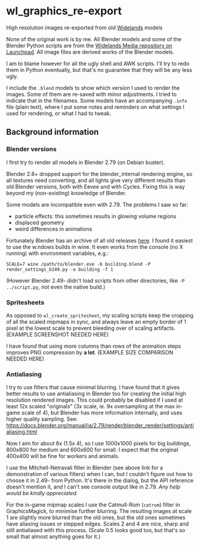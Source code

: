 # wl_graphics_re-export
High resolution images re-exported from old
[Widelands](https://github.com/widelands/widelands) models

None of the original work is by me. All Blender models and some of the Blender
Python scripts are from the [Widelands Media repository on
Launchpad](https://code.launchpad.net/widelands-media). All image files are
derived works of the Blender models.

I am to blame however for all the ugly shell and AWK scripts. I'll try to redo
them in Python eventually, but that's no guarantee that they will be any less
ugly.

I include the `.blend` models to show which version I used to render the
images. Some of them are re-saved with minor adjustments. I tried to indicate
that in the filenames. Some models have an accompanying `.info` file (plain
text), where I put some notes and reminders on what settings I used for
rendering, or what I had to tweak.

## Background information

### Blender versions
I first try to render all models in Blender 2.79 (on Debian buster).

Blender 2.8+ dropped support for the blender_internal rendering engine, so all
textures need converting, and all lights give very different results than old
Blender versions, both with Eevee and with Cycles. Fixing this is way beyond
my (non-existing) knowledge of Blender.

Some models are incompatible even with 2.79. The problems I saw so far:
- particle effects: this sometimes results in glowing volume regions
- displaced geometry
- weird differences in animations

Fortunately Blender has an archive of all old releases
[here](https://download.blender.org/release/). I found it easiest to use the
w.ndows builds in wine. It even works from the console (no X running) with
environment variables, e.g.:
```
SCALE=7 wine /path/to/blender.exe -b building.blend -P render_settings_b249.py -o building -f 1
```
(However Blender 2.49- didn't load scripts from other directories, like
`-P ../script.py`, not even the native build.)

### Spritesheets
As opposed to `wl_create_spritesheet`, my scaling scripts keep the cropping
of all the scaled mipmaps in sync, and always leave an empty border of
1 pixel at the lowest scale to prevent bleeding over of scaling artifacts.
(EXAMPLE SCREENSHOT NEEDED HERE)

I have found that using more columns than rows of the animation steps
improves PNG compression by **a lot**. (EXAMPLE SIZE COMPARISON NEEDED HERE)

### Antialiasing
I try to use filters that cause minimal blurring. I have found that it gives
better results to use antialiasing in Blender too for creating the initial
high resolution rendered images. This could probably be disabled if I used
at least 12x scaled "originals" (3x scale, ie. 9x oversampling at the max
in-game scale of 4), but Blender has more information internally, and uses
higher quality sampling. See:
https://docs.blender.org/manual/ja/2.79/render/blender_render/settings/antialiasing.html

Now I aim for about 6x (1.5x 4), so I use 1000x1000 pixels for big buildings,
800x800 for medium and 600x600 for small. I expect that the original 400x400
will be fine for workers and animals.

I use the Mitchell-Netravali filter in Blender (see above link for a
demonstration of various filters) when I can, but I couldn't figure out how
to choose it in 2.49- from Python. It's there in the dialog, but the API
reference doesn't mention it, and I can't see console output like in 2.79.
*Any help would be kindly appreciated.*

For the in-game mipmap scales I use the Catmull-Rom (`catrom`) filter in
GraphicsMagick, to minimise further blurring. The resulting images at scale
1 are slightly more blurred than the old ones, but the old ones sometimes
have aliasing issues or stepped edges. Scales 2 and 4 are nice, sharp and
still antialiased with this process. (Scale 0.5 looks good too, but that's
so small that almost anything goes for it.)

